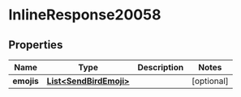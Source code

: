 

# InlineResponse20058


## Properties

Name | Type | Description | Notes
------------ | ------------- | ------------- | -------------
**emojis** | [**List&lt;SendBirdEmoji&gt;**](SendBirdEmoji.md) |  |  [optional]




